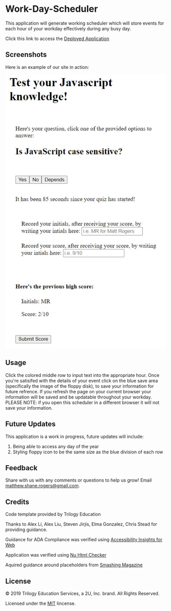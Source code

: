 # Work-Day-Scheduler

This application will generate working scheduler which will store events for each hour of your workday effectively during any busy day. 

Click this link to access the [Deployed Application](https://rogers-development-services.github.io/Work-Day-Scheduler/)

## Screenshots

Here is an example of our site in action:

![alt text](https://raw.githubusercontent.com/Rogers-Development-Services/Code-Quiz/master/Assets/Images/Deployed%20Application.JPG "Application Img1")

## Usage 

Click the colored middle row to input text into the appropriate hour. Once you're satisifed with the details of your event click on the blue save area (specifically the image of the floppy disk), to save your information for future refrence. If you refresh the page on your current browser your information will be saved and be updatable throughout your workday. PLEASE NOTE: if you open this scheduler in a different browser it will not save your information.

## Future Updates

This application is a work in progress, future updates will include: 

1. Being able to access any day of the year
2. Styling floppy icon to be the same size as the blue division of each row

## Feedback

Share with us with any comments or questions to help us grow! Email matthew.shane.rogers@gmail.com.

## Credits

Code template provided by Trilogy Education 

Thanks to Alex Li, Alex Liu, Steven Jirjis, Elma Gonzalez, Chris Stead for providing guidance.

Guidance for ADA Compliance was verified using [Accessibility Insights for Web](https://accessibilityinsights.io/docs/en/web/overview)

Application was verified using [Nu Html Checker](https://validator.w3.org/nu/) 

Aquired guidance around placeholders from [Smashing Magazine](https://www.smashingmagazine.com/2018/06/placeholder-attribute/)

## License

© 2019 Trilogy Education Services, a 2U, Inc. brand. All Rights Reserved.

Licensed under the [MIT](LICENSE.txt) lincense.

